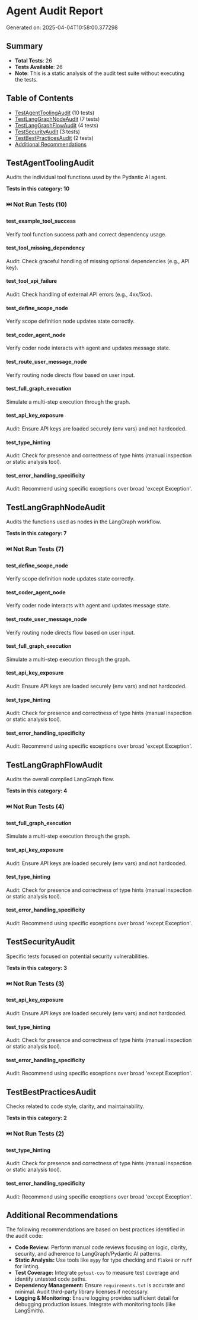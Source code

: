 # Agent Audit Report

Generated on: 2025-04-04T10:58:00.377298

## Summary

- **Total Tests**: 26
- **Tests Available**: 26
- **Note**: This is a static analysis of the audit test suite without executing the tests.

## Table of Contents

- [TestAgentToolingAudit](#testagenttoolingaudit) (10 tests)
- [TestLangGraphNodeAudit](#testlanggraphnodeaudit) (7 tests)
- [TestLangGraphFlowAudit](#testlanggraphflowaudit) (4 tests)
- [TestSecurityAudit](#testsecurityaudit) (3 tests)
- [TestBestPracticesAudit](#testbestpracticesaudit) (2 tests)
- [Additional Recommendations](#additional-recommendations)

## TestAgentToolingAudit

Audits the individual tool functions used by the Pydantic AI agent.

**Tests in this category: 10**

### ⏭️ Not Run Tests (10)

#### test_example_tool_success

Verify tool function success path and correct dependency usage.

#### test_tool_missing_dependency

Audit: Check graceful handling of missing optional dependencies (e.g., API key).

#### test_tool_api_failure

Audit: Check handling of external API errors (e.g., 4xx/5xx).

#### test_define_scope_node

Verify scope definition node updates state correctly.

#### test_coder_agent_node

Verify coder node interacts with agent and updates message state.

#### test_route_user_message_node

Verify routing node directs flow based on user input.

#### test_full_graph_execution

Simulate a multi-step execution through the graph.

#### test_api_key_exposure

Audit: Ensure API keys are loaded securely (env vars) and not hardcoded.

#### test_type_hinting

Audit: Check for presence and correctness of type hints (manual inspection or static analysis tool).

#### test_error_handling_specificity

Audit: Recommend using specific exceptions over broad 'except Exception'.

## TestLangGraphNodeAudit

Audits the functions used as nodes in the LangGraph workflow.

**Tests in this category: 7**

### ⏭️ Not Run Tests (7)

#### test_define_scope_node

Verify scope definition node updates state correctly.

#### test_coder_agent_node

Verify coder node interacts with agent and updates message state.

#### test_route_user_message_node

Verify routing node directs flow based on user input.

#### test_full_graph_execution

Simulate a multi-step execution through the graph.

#### test_api_key_exposure

Audit: Ensure API keys are loaded securely (env vars) and not hardcoded.

#### test_type_hinting

Audit: Check for presence and correctness of type hints (manual inspection or static analysis tool).

#### test_error_handling_specificity

Audit: Recommend using specific exceptions over broad 'except Exception'.

## TestLangGraphFlowAudit

Audits the overall compiled LangGraph flow.

**Tests in this category: 4**

### ⏭️ Not Run Tests (4)

#### test_full_graph_execution

Simulate a multi-step execution through the graph.

#### test_api_key_exposure

Audit: Ensure API keys are loaded securely (env vars) and not hardcoded.

#### test_type_hinting

Audit: Check for presence and correctness of type hints (manual inspection or static analysis tool).

#### test_error_handling_specificity

Audit: Recommend using specific exceptions over broad 'except Exception'.

## TestSecurityAudit

Specific tests focused on potential security vulnerabilities.

**Tests in this category: 3**

### ⏭️ Not Run Tests (3)

#### test_api_key_exposure

Audit: Ensure API keys are loaded securely (env vars) and not hardcoded.

#### test_type_hinting

Audit: Check for presence and correctness of type hints (manual inspection or static analysis tool).

#### test_error_handling_specificity

Audit: Recommend using specific exceptions over broad 'except Exception'.

## TestBestPracticesAudit

Checks related to code style, clarity, and maintainability.

**Tests in this category: 2**

### ⏭️ Not Run Tests (2)

#### test_type_hinting

Audit: Check for presence and correctness of type hints (manual inspection or static analysis tool).

#### test_error_handling_specificity

Audit: Recommend using specific exceptions over broad 'except Exception'.

## Additional Recommendations

The following recommendations are based on best practices identified in the audit code:

- **Code Review:** Perform manual code reviews focusing on logic, clarity, security, and adherence to LangGraph/Pydantic AI patterns.
- **Static Analysis:** Use tools like `mypy` for type checking and `flake8` or `ruff` for linting.
- **Test Coverage:** Integrate `pytest-cov` to measure test coverage and identify untested code paths.
- **Dependency Management:** Ensure `requirements.txt` is accurate and minimal. Audit third-party library licenses if necessary.
- **Logging & Monitoring:** Ensure logging provides sufficient detail for debugging production issues. Integrate with monitoring tools (like LangSmith).
